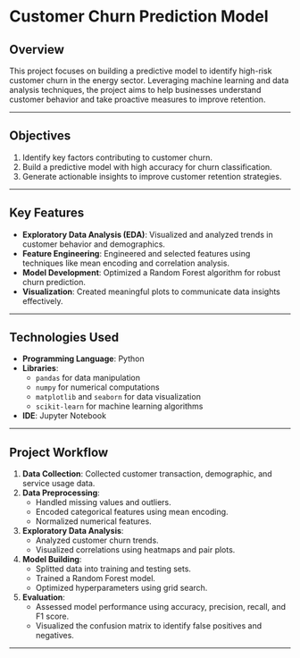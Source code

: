 # **Customer Churn Prediction Model**

## **Overview**
This project focuses on building a predictive model to identify high-risk customer churn in the energy sector. Leveraging machine learning and data analysis techniques, the project aims to help businesses understand customer behavior and take proactive measures to improve retention.

---

## **Objectives**
1. Identify key factors contributing to customer churn.
2. Build a predictive model with high accuracy for churn classification.
3. Generate actionable insights to improve customer retention strategies.

---

## **Key Features**
- **Exploratory Data Analysis (EDA)**: 
  Visualized and analyzed trends in customer behavior and demographics.
- **Feature Engineering**: 
  Engineered and selected features using techniques like mean encoding and correlation analysis.
- **Model Development**: 
  Optimized a Random Forest algorithm for robust churn prediction.
- **Visualization**: 
  Created meaningful plots to communicate data insights effectively.

---

## **Technologies Used**
- **Programming Language**: Python
- **Libraries**: 
  - `pandas` for data manipulation
  - `numpy` for numerical computations
  - `matplotlib` and `seaborn` for data visualization
  - `scikit-learn` for machine learning algorithms
- **IDE**: Jupyter Notebook

---

## **Project Workflow**
1. **Data Collection**: 
   Collected customer transaction, demographic, and service usage data.
2. **Data Preprocessing**:
   - Handled missing values and outliers.
   - Encoded categorical features using mean encoding.
   - Normalized numerical features.
3. **Exploratory Data Analysis**:
   - Analyzed customer churn trends.
   - Visualized correlations using heatmaps and pair plots.
4. **Model Building**:
   - Splitted data into training and testing sets.
   - Trained a Random Forest model.
   - Optimized hyperparameters using grid search.
5. **Evaluation**:
   - Assessed model performance using accuracy, precision, recall, and F1 score.
   - Visualized the confusion matrix to identify false positives and negatives.

---
